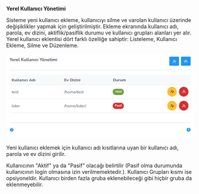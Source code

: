 **Yerel Kullanıcı Yönetimi**

Sisteme yeni kullanıcı ekleme, kullanıcıyı silme ve varolan kullanıcı üzerinde değişiklikler yapmak için geliştirilmiştir. Ekleme ekranında kullanıcı adı, parola, ev dizini, aktiflik/pasiflik durumu ve kullanıcı grupları alanları yer alır. Yerel kullanıcı eklentisi dört farklı özelliğe sahiptir: Listeleme, Kullanıcı Ekleme, Silme ve Düzenleme.

[![Yerel Kullanici Yonetimi](../images/computerManagement/localUserManagement.png)](../images/computerManagement/localUserManagement.png)


Yeni kullanıcı eklemek için kullanıcı adı kısıtlarına uyan bir kullanıcı adı, parola ve ev dizini girilir.

Kullanıcının "Aktif" ya da "Pasif" olacağı belirtilir (Pasif olma durumunda kullanıcının login olmasına izin verilmemektedir.). Kullanıcı Grupları kısmı ise opsiyoneldir. Kullanıcı birden fazla gruba eklenebileceği gibi hiçbir gruba da eklenmeyebilir.